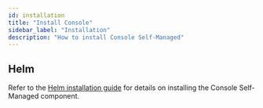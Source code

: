 ```yaml
---
id: installation
title: "Install Console"
sidebar_label: "Installation"
description: "How to install Console Self-Managed"
---
```


## Helm

Refer to the [Helm installation guide](/self-managed/installation/install.md#install-console) for details on installing the Console Self-Managed component.
